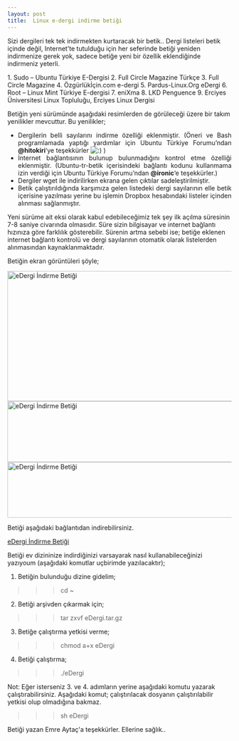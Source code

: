 ```yaml
---
layout: post
title:  Linux e-dergi indirme betiği
---
```


Sizi dergileri tek tek indirmekten kurtaracak bir betik..
Dergi listeleri betik içinde değil, Internet’te tutulduğu için her seferinde betiği yeniden indirmenize gerek yok, 
sadece betiğe yeni bir özellik eklendiğinde indirmeniz yeterli.

﻿1. Sudo – Ubuntu Türkiye E-Dergisi
2. Full Circle Magazine Türkçe
3. Full Circle Magazine
4. Özgürlükİçin.com e-dergi
5. Pardus-Linux.Org eDergi
6. Root – Linux Mint Türkiye E-dergisi
7. eniXma
8. LKD Penguence
9. Erciyes Üniversitesi Linux Topluluğu, Erciyes Linux Dergisi

Betiğin yeni sürümünde aşağıdaki resimlerden de görüleceği üzere bir takım yenilikler mevcuttur. Bu yenilikler;

<ul style="text-align: justify;"> 
<li>Dergilerin belli sayılarını indirme özelliği eklenmiştir. (Öneri ve Bash programlamada yaptığı yardımlar için Ubuntu  Türkiye Forumu&#8217;ndan <strong>@hitokiri</strong>&#8216;ye teşekkürler <img title="Mutlu" src="http://forum.ubuntu-tr.net/Smileys/default/smiley.gif" alt=":)" /> )</li> 
<li>İnternet bağlantısının bulunup bulunmadığını kontrol etme özelliği eklenmiştir. (Ubuntu-tr-betik içerisindeki bağlantı kodunu kullanmama izin verdiği için Ubuntu  Türkiye Forumu&#8217;ndan <strong>@ironic</strong>&#8216;e teşekkürler.)</li> 
<li>Dergiler wget ile indirilirken ekrana gelen çıktılar sadeleştirilmiştir.</li> 
<li>Betik çalıştırıldığında karşımıza gelen listedeki dergi sayılarının elle betik içerisine yazılması yerine bu işlemin Dropbox hesabındaki listeler içinden alınması sağlanmıştır.</li> 
</ul> 

Yeni sürüme ait eksi olarak kabul edebileceğimiz tek şey ilk açılma süresinin 7-8 saniye civarında olmasıdır. 
Süre sizin bilgisayar ve internet bağlantı hızınıza göre farklılık gösterebilir. 
Sürenin artma sebebi ise; betiğe eklenen internet bağlantı kontrolü ve dergi sayılarının otomatik olarak 
listelerden alınmasından kaynaklanmaktadır.

<p style="text-align: justify;">Betiğin ekran görüntüleri şöyle;</p> 
<p><img title="eDergi İndirme Betiği" src="/chrome/yazılar/betik/1"  width="578" height="293" /><br /> 
<img title="eDergi İndirme Betiği" src="/chrome/yazılar/betik/1" width="588" height="137" /><br /> 
<img title="eDergi İndirme Betiği" src="/chrome/yazılar/betik/1" width="643" height="125" /></p> 

Betiği aşağıdaki bağlantıdan indirebilirsiniz.

<a href="http://www.emreaytac.com/diger/eDergi.tar.gz">eDergi İndirme Betiği<a>

Betiği ev dizininize indirdiğinizi varsayarak nasıl kullanabileceğinizi yazıyoum (aşağıdaki komutlar uçbirimde yazılacaktır);


1. Betiğin bulunduğu dizine gidelim;
>>> cd ~

2. Betiği arşivden çıkarmak için;
>>> tar zxvf eDergi.tar.gz

3. Betiğe çalıştırma yetkisi verme;
>>> chmod a+x eDergi

4. Betiği çalıştırma;
>>> ./eDergi

Not: Eğer isterseniz 3. ve 4. adımların yerine aşağıdaki komutu yazarak çalıştırabilirsiniz. 
Aşağıdaki komut; çalıştırılacak dosyanın çalıştırılabilir yetkisi olup olmadığına bakmaz.
>>> sh eDergi


Betiği yazan Emre Aytaç'a teşekkürler. Ellerine sağlık.. 
